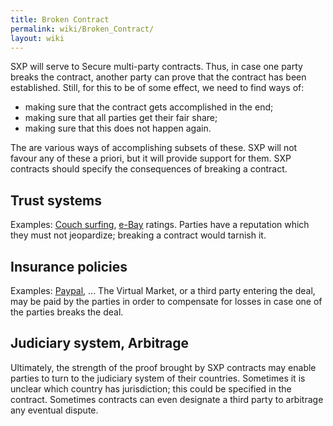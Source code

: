 ```yaml
---
title: Broken Contract
permalink: wiki/Broken_Contract/
layout: wiki
---
```


SXP will serve to Secure multi-party contracts. Thus, in case one party
breaks the contract, another party can prove that the contract has been
established. Still, for this to be of some effect, we need to find ways
of:

-   making sure that the contract gets accomplished in the end;
-   making sure that all parties get their fair share;
-   making sure that this does not happen again.

The are various ways of accomplishing subsets of these. SXP will not
favour any of these a priori, but it will provide support for them. SXP
contracts should specify the consequences of breaking a contract.

Trust systems
-------------

Examples: [Couch surfing](http://www.couchsurfing.org),
[e-Bay](http://www.ebay.com) ratings. Parties have a reputation which
they must not jeopardize; breaking a contract would tarnish it.

Insurance policies
------------------

Examples: [Paypal](http://www.paypal.com/), ... The Virtual Market, or a
third party entering the deal, may be paid by the parties in order to
compensate for losses in case one of the parties breaks the deal.

Judiciary system, Arbitrage
---------------------------

Ultimately, the strength of the proof brought by SXP contracts may
enable parties to turn to the judiciary system of their countries.
Sometimes it is unclear which country has jurisdiction; this could be
specified in the contract. Sometimes contracts can even designate a
third party to arbitrage any eventual dispute.
